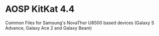 AOSP KitKat 4.4
===================================

Common Files for Samsung's NovaThor U8500 based devices (Galaxy S Advance, Galaxy Ace 2 and Galaxy Beam)
